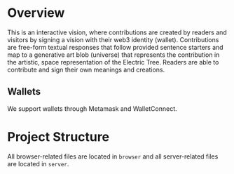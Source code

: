 # Overview

This is an interactive vision, where contributions are created by readers and visitors by signing a vision with their web3 identity (wallet). Contributions are free-form textual responses that follow provided sentence starters and map to a generative art blob (universe) that represents the contribution in the artistic, space representation of the Electric Tree. Readers are able to contribute and sign their own meanings and creations.

## Wallets

We support wallets through Metamask and WalletConnect.

# Project Structure

All browser-related files are located in `browser` and all server-related files are located in `server`.
